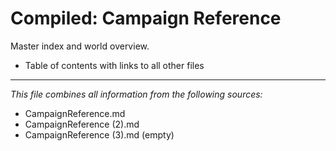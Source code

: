 # Compiled: Campaign Reference

Master index and world overview.

- Table of contents with links to all other files

---

*This file combines all information from the following sources:*
- CampaignReference.md
- CampaignReference (2).md
- CampaignReference (3).md (empty)
